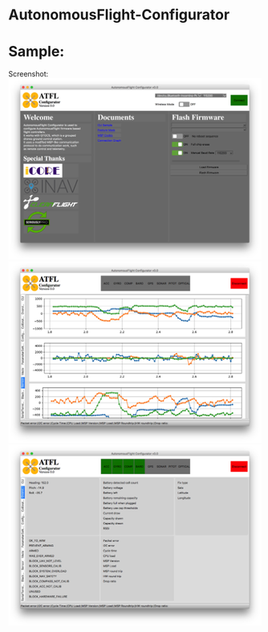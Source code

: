# AutonomousFlight-Configurator  

# Sample:  
Screenshot:
![alt text](https://github.com/liutairan/AutonomousFlight-Configurator/blob/master/Pictures/Snip20180901_17.png "Sample image")  
![alt text](https://github.com/liutairan/AutonomousFlight-Configurator/blob/master/Pictures/Snip20180917_1.png "Sample image")  
![alt text](https://github.com/liutairan/AutonomousFlight-Configurator/blob/master/Pictures/Snip20180917_5.png "Sample image")
